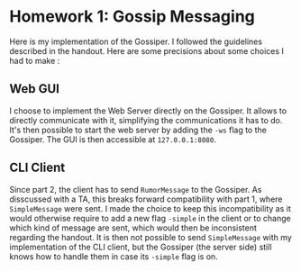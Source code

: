 # Homework 1: Gossip Messaging

Here is my implementation of the Gossiper. I followed the guidelines described in the handout. Here are some precisions about some choices I had to make :

## Web GUI
I choose to implement the Web Server directly on the Gossiper. It allows to directly communicate with it, 
simplifying the communications it has to do. It's then possible to start the web server by adding the `-ws` 
flag to the Gossiper. The GUI is then accessible at `127.0.0.1:8080`.

## CLI Client
Since part 2, the client has to send `RumorMessage` to the Gossiper. As disscussed with a TA, this breaks
forward compatibility with part 1, where `SimpleMessage` were sent. I made the choice to keep this incompatibility
as it would otherwise require to add a new flag `-simple` in the client or to change which kind of message are 
sent, which would then be inconsistent regarding the handout. It is then not possible to send `SimpleMessage` with 
my implementation of the CLI client, but the Gossiper (the server side) still knows how to handle them in case its 
`-simple` flag is on.